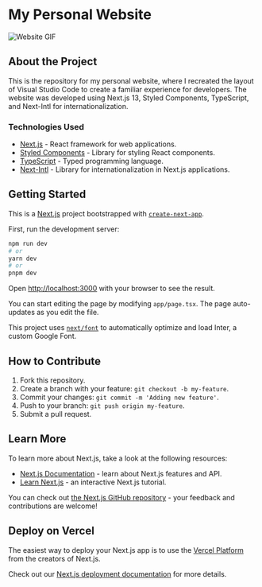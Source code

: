 # My Personal Website

![Website GIF](/images/project.gif)

## About the Project

This is the repository for my personal website, where I recreated the layout of Visual Studio Code to create a familiar experience for developers. The website was developed using Next.js 13, Styled Components, TypeScript, and Next-Intl for internationalization.

### Technologies Used

- [Next.js](https://nextjs.org/) - React framework for web applications.
- [Styled Components](https://styled-components.com/) - Library for styling React components.
- [TypeScript](https://www.typescriptlang.org/) - Typed programming language.
- [Next-Intl](https://github.com/vriad/next-intl) - Library for internationalization in Next.js applications.

## Getting Started
This is a [Next.js](https://nextjs.org/) project bootstrapped with [`create-next-app`](https://github.com/vercel/next.js/tree/canary/packages/create-next-app).

First, run the development server:

```bash
npm run dev
# or
yarn dev
# or
pnpm dev
```

Open [http://localhost:3000](http://localhost:3000) with your browser to see the result.

You can start editing the page by modifying `app/page.tsx`. The page auto-updates as you edit the file.

This project uses [`next/font`](https://nextjs.org/docs/basic-features/font-optimization) to automatically optimize and load Inter, a custom Google Font.

## How to Contribute

1. Fork this repository.
2. Create a branch with your feature: `git checkout -b my-feature`.
3. Commit your changes: `git commit -m 'Adding new feature'`.
4. Push to your branch: `git push origin my-feature`.
5. Submit a pull request.


## Learn More

To learn more about Next.js, take a look at the following resources:

- [Next.js Documentation](https://nextjs.org/docs) - learn about Next.js features and API.
- [Learn Next.js](https://nextjs.org/learn) - an interactive Next.js tutorial.

You can check out [the Next.js GitHub repository](https://github.com/vercel/next.js/) - your feedback and contributions are welcome!

## Deploy on Vercel

The easiest way to deploy your Next.js app is to use the [Vercel Platform](https://vercel.com/new?utm_medium=default-template&filter=next.js&utm_source=create-next-app&utm_campaign=create-next-app-readme) from the creators of Next.js.

Check out our [Next.js deployment documentation](https://nextjs.org/docs/deployment) for more details.
